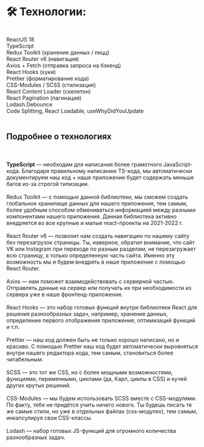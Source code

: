 # 🛠 Технологии: <br>
<br>
ReactJS 18 <br>
TypeScript <br>
Redux Toolkit (хранение данных / пицц) <br>
React Router v6 (навигация) <br>
Axios + Fetch (отправка запроса на бэкенд) <br>
React Hooks (хуки) <br>
Prettier (форматирование кода) <br>
CSS-Modules / SCSS (стилизация) <br>
React Content Loader (скелетон) <br>
React Pagination (пагинация) <br>
Lodash.Debounce <br>
Code Splitting, React Loadable, useWhyDidYouUpdate <br>
<br>
<h2>Подробнее о технологиях</h2>   <br>
<br>
<b>TypeScript</b>  — необходим для написания более грамотного JavaScript-кода. Благодаря правильному написанию TS-кода, мы автоматически документируем наш код + наше приложение будет содержать меньше багов из-за строгой типизации. <br>
<br>
Redux Toolkit — с помощью данной библиотеки, мы сможем создать глобальное хранилище данных для нашего приложения, тем самым, более удобным способом обмениваться информацией между разными компонентами нашего приложения. Данная библиотека активно внедряется во все крупные и малые react-проекты на 2021-2022 г. <br>
<br>
React Router v6 — позволит нам создать навигацию по нашему сайту без перезагрузок страницы. Ты, наверное, обратил внимание, что сайт VK или Instagram при переходе по разным разделам, не перезагружает всю страницу, а только определенную часть сайта. Именно эту возможность мы и будем внедрять в наше приложение с помощью React Router. <br>
<br>
Axios — нам поможет взаимодействовать с серверной частью. Отправлять данные на сервер или получать их при необходимости из сервера уже в наше фронтенд-приложение. <br>
<br>
React Hooks — это набор готовых функций внутри библиотеки React для решения разнообразных задач, например, хранение данных, определение первого отображения приложения, оптимизаций функций и т.п. <br>
<br>
Prettier — наш код должен быть не только хорошо написано, но и красиво. С помощью Prettier наш код будет автоматически выровняться внутри нашего редактора кода, тем самым, становиться более читабельным. <br>
<br>
SCSS — это тот же CSS, но с более мощными возможностями, функциями, переменными, циклами (да, Карл, циклы в CSS) и кучей других крутых решений. <br>
<br>
CSS-Modules — мы будем использовать SCSS вместе с CSS-модулями. По факту, тебе не придётся учить ничего нового. Ты будешь писать те же самые стили, но уже в отдельных файлах (css-модулях), тем самым, инкапсулируя свои CSS-классы. <br>
<br>
Lodash — набор готовых JS-функций для огромного количества разнообразных задач.
